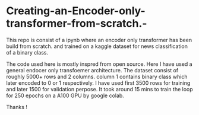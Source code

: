 # Creating-an-Encoder-only-transformer-from-scratch.-
This repo is consist of a ipynb where an encoder only transformer has been build from scratch. and trained on a kaggle dataset for news classification of a binary class. 

The code used here is mostly inspred from open source. Here I have used a general endocer only transfoemer architecture. 
The dataset consist of roughly 5000+ rows and 2 columns. column 1 contains binary class which later encoded to 0 or 1 respectively. 
I have used first 3500 rows for training and later 1500 for validation perpose. It took around 15 mins to train the loop for 250 epochs on a A100 GPU by google colab. 

Thanks ! 
